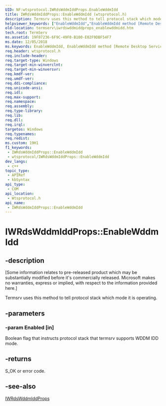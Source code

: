 ```yaml
---
UID: NF:wtsprotocol.IWRdsWddmIddProps.EnableWddmIdd
title: IWRdsWddmIddProps::EnableWddmIdd (wtsprotocol.h)
description: Termsrv uses this method to tell protocol stack which mode it is operating.
helpviewer_keywords: ["EnableWddmIdd","EnableWddmIdd method [Remote Desktop Services]","EnableWddmIdd method [Remote Desktop Services]","IWRdsWddmIddProps interface","IWRdsWddmIddProps interface [Remote Desktop Services]","EnableWddmIdd method","IWRdsWddmIddProps.EnableWddmIdd","IWRdsWddmIddProps::EnableWddmIdd","termserv.iwrdswddmiddprops_enablewddmidd","wtsprotocol/IWRdsWddmIddProps::EnableWddmIdd"]
old-location: termserv\iwrdswddmiddprops_enablewddmidd.htm
tech.root: TermServ
ms.assetid: 19F07236-6F9C-49F0-B100-E02F9DBF54F7
ms.date: 12/05/2018
ms.keywords: EnableWddmIdd, EnableWddmIdd method [Remote Desktop Services], EnableWddmIdd method [Remote Desktop Services],IWRdsWddmIddProps interface, IWRdsWddmIddProps interface [Remote Desktop Services],EnableWddmIdd method, IWRdsWddmIddProps.EnableWddmIdd, IWRdsWddmIddProps::EnableWddmIdd, termserv.iwrdswddmiddprops_enablewddmidd, wtsprotocol/IWRdsWddmIddProps::EnableWddmIdd
req.header: wtsprotocol.h
req.include-header: 
req.target-type: Windows
req.target-min-winverclnt: 
req.target-min-winversvr: 
req.kmdf-ver: 
req.umdf-ver: 
req.ddi-compliance: 
req.unicode-ansi: 
req.idl: 
req.max-support: 
req.namespace: 
req.assembly: 
req.type-library: 
req.lib: 
req.dll: 
req.irql: 
targetos: Windows
req.typenames: 
req.redist: 
ms.custom: 19H1
f1_keywords:
 - IWRdsWddmIddProps::EnableWddmIdd
 - wtsprotocol/IWRdsWddmIddProps::EnableWddmIdd
dev_langs:
 - c++
topic_type:
 - APIRef
 - kbSyntax
api_type:
 - COM
api_location:
 - Wtsprotocol.h
api_name:
 - IWRdsWddmIddProps::EnableWddmIdd
---
```


# IWRdsWddmIddProps::EnableWddmIdd


## -description

<p class="CCE_Message">[Some information relates to pre-released product which may be substantially modified before it's commercially released. Microsoft makes no warranties, express or implied, with respect to the information provided here.]

Termsrv uses this method to tell protocol stack  which mode it is 
    operating.

## -parameters

### -param Enabled [in]

Boolean flag that instructs protocol stack that termsrv supports WDDM IDD mode.

## -returns

S_OK or error code.

## -see-also

<a href="https://msdn.microsoft.com/en-us/library/Mt832805(v=VS.85).aspx">IWRdsWddmIddProps</a>

